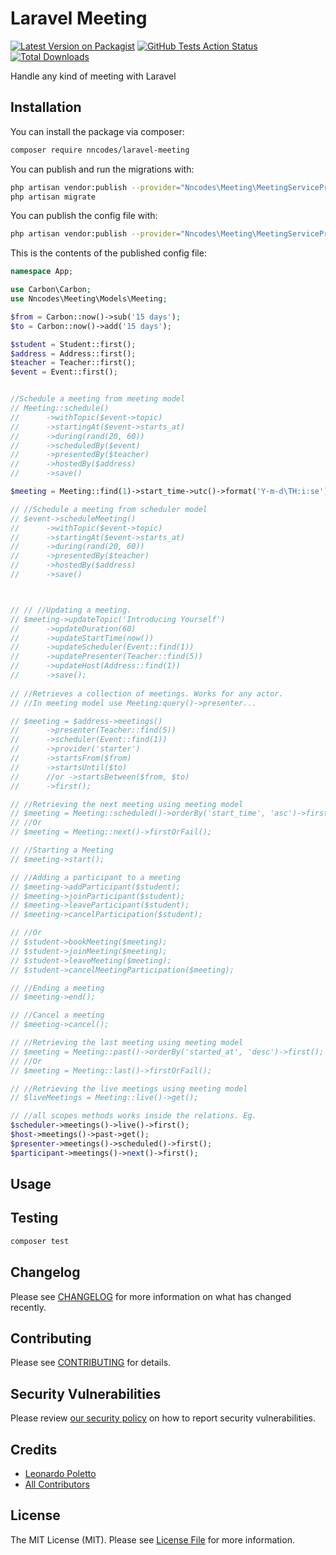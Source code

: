 # Laravel Meeting

[![Latest Version on Packagist](https://img.shields.io/packagist/v/nncodes/laravel-meeting.svg?style=flat-square)](https://packagist.org/packages/nncodes/laravel-meeting)
[![GitHub Tests Action Status](https://img.shields.io/github/workflow/status/99codes/laravel-meeting/run-tests?label=tests)](https://github.com/nncodes/laravel-meeting/actions?query=workflow%3ATests+branch%3Amaster)
[![Total Downloads](https://img.shields.io/packagist/dt/nncodes/laravel-meeting.svg?style=flat-square)](https://packagist.org/packages/nncodes/laravel-meeting)


Handle any kind of meeting with Laravel

## Installation

You can install the package via composer:

```bash
composer require nncodes/laravel-meeting
```

You can publish and run the migrations with:

```bash
php artisan vendor:publish --provider="Nncodes\Meeting\MeetingServiceProvider" --tag="migrations"
php artisan migrate
```

You can publish the config file with:
```bash
php artisan vendor:publish --provider="Nncodes\Meeting\MeetingServiceProvider" --tag="config"
```

This is the contents of the published config file:

```php
namespace App;

use Carbon\Carbon;
use Nncodes\Meeting\Models\Meeting;

$from = Carbon::now()->sub('15 days');
$to = Carbon::now()->add('15 days');

$student = Student::first();
$address = Address::first();
$teacher = Teacher::first();
$event = Event::first();


//Schedule a meeting from meeting model
// Meeting::schedule()
//   	->withTopic($event->topic)
//   	->startingAt($event->starts_at)
//   	->during(rand(20, 60))
//   	->scheduledBy($event)
//   	->presentedBy($teacher)
//   	->hostedBy($address)
//   	->save()

$meeting = Meeting::find(1)->start_time->utc()->format('Y-m-d\TH:i:se');

// //Schedule a meeting from scheduler model
// $event->scheduleMeeting()
//   	->withTopic($event->topic)
//   	->startingAt($event->starts_at)
//   	->during(rand(20, 60))
//   	->presentedBy($teacher)
//   	->hostedBy($address)
//   	->save()



// // //Updating a meeting.
// $meeting->updateTopic('Introducing Yourself')
//   	->updateDuration(60)
//   	->updateStartTime(now())
//   	->updateScheduler(Event::find(1))
//   	->updatePresenter(Teacher::find(5))
//   	->updateHost(Address::find(1))
//   	->save();
  
// //Retrieves a collection of meetings. Works for any actor.
// //In meeting model use Meeting:query()->presenter...

// $meeting = $address->meetings()
//   	->presenter(Teacher::find(5))
//   	->scheduler(Event::find(1))
//   	->provider('starter')
//   	->startsFrom($from)
//   	->startsUntil($to)
//   	//or ->startsBetween($from, $to)
//   	->first();

// //Retrieving the next meeting using meeting model
// $meeting = Meeting::scheduled()->orderBy('start_time', 'asc')->first();
// //Or
// $meeting = Meeting::next()->firstOrFail();

// //Starting a Meeting
// $meeting->start();

// //Adding a participant to a meeting
// $meeting->addParticipant($student);
// $meeting->joinParticipant($student);
// $meeting->leaveParticipant($student);
// $meeting->cancelParticipation($student);

// //Or
// $student->bookMeeting($meeting);
// $student->joinMeeting($meeting);
// $student->leaveMeeting($meeting);
// $student->cancelMeetingParticipation($meeting);

// //Ending a meeting
// $meeting->end();

// //Cancel a meeting
// $meeting->cancel();

// //Retrieving the last meeting using meeting model
// $meeting = Meeting::past()->orderBy('started_at', 'desc')->first();
// //Or
// $meeting = Meeting::last()->firstOrFail();

// //Retrieving the live meetings using meeting model
// $liveMeetings = Meeting::live()->get();

// //all scopes methods works inside the relations. Eg.
$scheduler->meetings()->live()->first();
$host->meetings()->past->get();
$presenter->meetings()->scheduled()->first();
$participant->meetings()->next()->first();

```

## Usage


## Testing

```bash
composer test
```

## Changelog

Please see [CHANGELOG](CHANGELOG.md) for more information on what has changed recently.

## Contributing

Please see [CONTRIBUTING](.github/CONTRIBUTING.md) for details.

## Security Vulnerabilities

Please review [our security policy](../../security/policy) on how to report security vulnerabilities.

## Credits

- [Leonardo Poletto](https://github.com/leopoletto)
- [All Contributors](../../contributors)

## License

The MIT License (MIT). Please see [License File](LICENSE.md) for more information.
